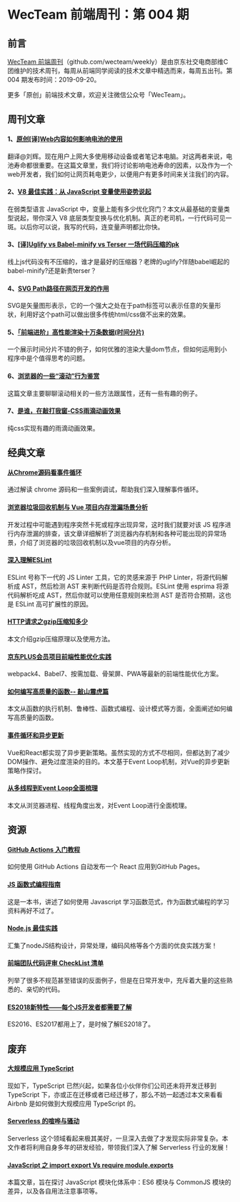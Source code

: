 # WecTeam 前端周刊：第 004 期

## 前言

[WecTeam 前端周刊](https://github.com/wecteam/weekly)（github.com/wecteam/weekly）是由京东社交电商部维C团维护的技术周刊，每周从前端同学阅读的技术文章中精选而来，每周五出刊。第 004 期发布时间：2019-09-20。

更多「原创」前端技术文章，欢迎关注微信公众号「WecTeam」。

## 周刊文章

#### 1、[原创[译]Web内容如何影响电池的使用](https://mp.weixin.qq.com/s/OY2iiPyUe4calxyfxTlSKg)

翻译@刘辉。现在用户上网大多使用移动设备或者笔记本电脑。对这两者来说，电池寿命都很重要。在这篇文章里，我们将讨论影响电池寿命的因素，以及作为一个web开发者，我们如何让网页耗电更少，以便用户有更多时间来关注我们的内容。

#### 2、[V8 最佳实践：从 JavaScript 变量使用姿势说起](https://juejin.im/post/5d81a06ee51d4561ba48fea2)

在弱类型语言 JavaScript 中，变量上能有多少优化窍门？本文从最基础的变量类型说起，带你深入 V8 底层类型变换与优化机制。真正的老司机，一行代码可见一斑。以后你可以说，我写的代码，连变量声明都比你快。

#### 3、[[译]Uglify vs Babel-minify vs Terser 一场代码压缩的pk](https://juejin.im/post/5d6cd666e51d4561cb5ddee6)

线上js代码没有不压缩的，谁才是最好的压缩器？老牌的uglify?伴随babel崛起的babel-minify?还是新贵terser？

#### 4、[SVG Path路径在网页开发的作用](https://juejin.im/post/5b263f886fb9a00e63252dbe)

SVG是矢量图形表示，它的一个强大之处在于path标签可以表示任意的矢量形状，利用好这个path可以做出很多传统html/css做不出来的效果。

#### 5、[「前端进阶」高性能渲染十万条数据(时间分片)]( https://mp.weixin.qq.com/s/-UHOsR26jnnogHqPfPM0rQ)

一个展示时间分片不错的例子，如何优雅的渲染大量dom节点，但如何运用到小程序中是个值得思考的问题。

#### 6、[浏览器的一些“滚动”行为鉴赏](https://juejin.im/post/5d75adfbe51d4561e84fcc9c)

这篇文章主要聊聊滚动相关的一些方法跟属性，还有一些有趣的例子。

#### 7、[是谁，在敲打我窗-CSS雨滴动画效果](https://zhuanlan.zhihu.com/p/80852343)

纯css实现有趣的雨滴动画效果。

## 经典文章

#### [从Chrome源码看事件循环](https://zhuanlan.zhihu.com/p/48522249)

通过解读 chrome 源码和一些案例调试，帮助我们深入理解事件循环。

#### [浏览器垃圾回收机制与 Vue 项目内存泄漏场景分析](https://mp.weixin.qq.com/s/sMV4KyUb6RORJ4la7MfC4Q)

开发过程中可能遇到程序突然卡死或程序出现异常，这时我们就要对该 JS 程序进行内存泄漏的排查，该文章详细解析了浏览器内存机制和各种可能出现的异常场景，介绍了浏览器的垃圾回收机制以及vue项目的内存分析。

#### [深入理解ESLint](https://mp.weixin.qq.com/s/X2gShxrCw0ukZigjE_45kA)

ESLint 号称下一代的 JS Linter 工具，它的灵感来源于 PHP Linter，将源代码解析成 AST，然后检测 AST 来判断代码是否符合规则。ESLint 使用 esprima 将源代码解析吃成 AST，然后你就可以使用任意规则来检测 AST 是否符合预期，这也是 ESLint 高可扩展性的原因。

#### [HTTP请求之gzip压缩知多少](https://segmentfault.com/a/1190000020386580)

本文介绍gzip压缩原理以及使用方法。

#### [京东PLUS会员项目前端性能优化实践](https://juejin.im/entry/5c6613ed518825629d075478)

webpack4、Babel7、按需加载、骨架屏、PWA等最新的前端性能优化方案。

#### [如何编写高质量的函数-- 敲山震虎篇](https://juejin.im/post/5c6bbf0f6fb9a049ba4224fd#heading-19)

本文从函数的执行机制、鲁棒性、函数式编程、设计模式等方面，全面阐述如何编写高质量的函数。

#### [事件循环和异步更新](https://juejin.im/post/5d7e30dbf265da03cd0aaef4)

Vue和React都实现了异步更新策略。虽然实现的方式不尽相同，但都达到了减少DOM操作、避免过度渲染的目的。本文基于Event Loop机制，对Vue的异步更新策略作探讨。

#### [从多线程到Event Loop全面梳理](https://juejin.im/post/5d5b4c2df265da03dd3d73e5)

本文从浏览器进程、线程角度出发，对Event Loop进行全面梳理。

## 资源

#### [GitHub Actions 入门教程](http://www.ruanyifeng.com/blog/2019/09/getting-started-with-github-actions.html)

如何使用 GitHub Actions 自动发布一个 React 应用到GitHub Pages。

#### [JS 函数式编程指南](https://llh911001.gitbooks.io/mostly-adequate-guide-chinese/content/)

这是一本书，讲述了如何使用 Javascript 学习函数范式，作为函数式编程的学习资料再好不过了。

#### [Node.js 最佳实践](https://github.com/goldbergyoni/nodebestpractices/blob/master/README.chinese.md)

汇集了nodeJS结构设计，异常处理，编码风格等各个方面的优良实践方案！

#### [前端团队代码评审 CheckList 清单](https://juejin.im/post/5d1c6550518825330a3bfa01)

列举了很多不规范甚至错误的反面例子，但是在日常开发中，充斥着大量的这些熟悉的、亲切的代码。

#### [ES2018新特性——每个JS开发者都需要了解](https://www.zcfy.cc/article/new-es2018-features-every-javascript-developer-should-know)

ES2016、ES2017都用上了，是时候了解ES2018了。

## 废弃

#### [大规模应用 TypeScript](https://juejin.im/post/5d591d8a6fb9a06aee362f29)

现如下，TypeScript 已然兴起，如果各位小伙伴你们公司还未将开发迁移到 TypeScript 下，亦或正在迁移或者已经迁移了，那么不妨一起透过本文来看看 Airbnb 是如何做到大规模应用 TypeScript 的。

#### [Serverless 的喧哗与骚动](https://mp.weixin.qq.com/s/Uk7safZuPaDA9CefmRI9Fg)

Serverless 这个领域看起来极其美好，一旦深入去做了才发现实际非常复杂。本文作者将利用自身多年的研发经验，带领我们深入了解 Serverless 行业的发展！

#### [JavaScript 之 import export Vs require module.exports](https://www.jeffjade.com/2019/08/28/159-js-import-export-vs-require-module-exports/)

本篇文章，旨在探讨 JavaScript 模块化体系中：ES6 模块与 CommonJS 模块的差异，以及各自用法注意事项等。


